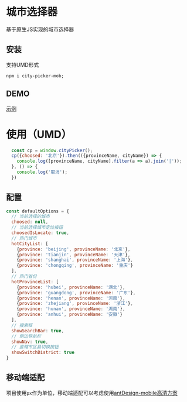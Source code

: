 # 城市选择器
基于原生JS实现的城市选择器
## 安装
支持UMD形式
```
npm i city-picker-mob;
```
## DEMO
<a href="https://betasu.github.io/city-picker/">示例</a>
# 使用（UMD）
```javascript
  const cp = window.cityPicker();
  cp({choosed: '北京'}).then(({provinceName, cityName}) => {
    console.log([provinceName, cityName].filter(a => a).join('|'));
  }, () => {
    console.log('取消');
  })
```
## 配置
```javascript
const defaultOptions = {
  // 当前选择的城市
  choosed: null,
  // 当前选择城市定位按钮
  choosedIsLocate: true,
  // 热门城市
  hotCityList: [
    {province: 'beijing', provinceName: '北京'},
    {province: 'tianjin', provinceName: '天津'},
    {province: 'shanghai', provinceName: '上海'},
    {province: 'chongqing', provinceName: '重庆'}
  ],
  // 热门省份
  hotProvinceList: [
    {province: 'hubei', provinceName: '湖北'},
    {province: 'guangdong', provinceName: '广东'},
    {province: 'henan', provinceName: '河南'},
    {province: 'zhejiang', provinceName: '浙江'},
    {province: 'hunan', provinceName: '湖南'},
    {province: 'anhui', provinceName: '安徽'}
  ],
  // 搜索框
  showSearchBar: true,
  // 侧边导航栏
  showNav: true,
  // 直辖市区县切换按钮
  showSwitchDistrict: true
}
```
## 移动端适配

项目使用`px`作为单位，移动端适配可以考虑使用<a href="https://github.com/ant-design/ant-design-mobile/wiki/HD">antDesign-mobile高清方案</a>